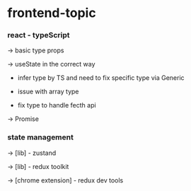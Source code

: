 # frontend-topic

### react - typeScript

-> basic type props

-> useState in the correct way

- infer type by TS and need to fix specific type via Generic

- issue with array type

- fix type to handle fecth api

-> Promise

### state management

-> [lib] - zustand

-> [lib] - redux toolkit

-> [chrome extension] - redux dev tools
